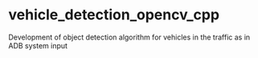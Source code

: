 # vehicle_detection_opencv_cpp
Development of object detection algorithm for vehicles in the traffic as in ADB system input
